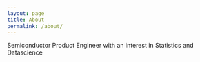 ```yaml
---
layout: page
title: About
permalink: /about/
---
```


Semiconductor Product Engineer with an interest in Statistics and Datascience
